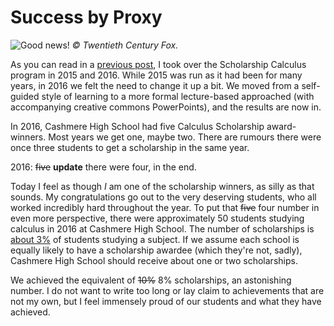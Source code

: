 # Success by Proxy

![Good news!](/static/goodnews.jpg)
*&copy; Twentieth Century Fox.*

As you can read in a [previous post](/blog/scholarship-calculus/),
I took over the Scholarship Calculus program in 2015 and 2016.
While 2015 was run as it had been for many years,
in 2016 we felt the need to change it up a bit.
We moved from a self-guided style of learning to a more formal lecture-based approached (with accompanying creative commons PowerPoints),
and the results are now in.

In 2016, Cashmere High School had five Calculus Scholarship award-winners.
Most years we get one, maybe two.
There are rumours there were once three students
to get a scholarship in the same year.

2016: ~~five~~ **update** there were four, in the end.

Today I feel as though *I* am one of the scholarship winners,
as silly as that sounds.
My congratulations go out to the very deserving students,
who all worked incredibly hard throughout the year.
To put that ~~five~~ four number in even more perspective,
there were approximately 50 students studying calculus in 2016
at Cashmere High School.
The number of scholarships is [about 3%](http://www.nzqa.govt.nz/qualifications-standards/awards/new-zealand-scholarship/) of students studying a subject.
If we assume each school is equally likely to have a scholarship awardee (which they're not, sadly),
Cashmere High School should receive about one or two scholarships.

We achieved the equivalent of ~~10%~~ 8% scholarships,
an astonishing number.
I do not want to write too long or lay claim to achievements that are not my own,
but I feel immensely proud of our students
and what they have achieved.
